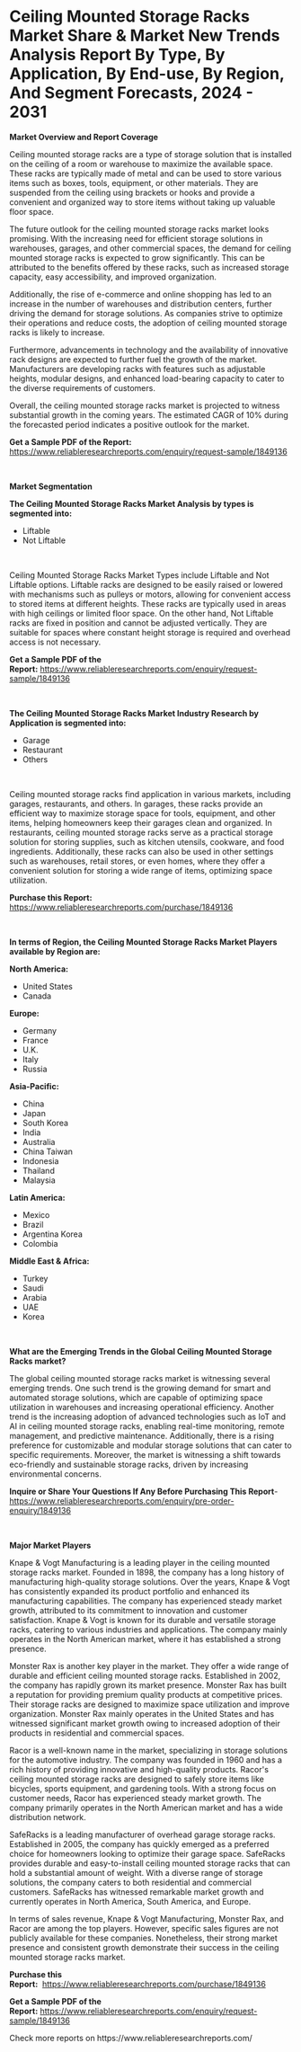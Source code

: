 <p><h1>Ceiling Mounted Storage Racks Market Share & Market New Trends Analysis Report By Type, By Application, By End-use, By Region, And Segment Forecasts, 2024 - 2031</h1></p><p><strong>Market Overview and Report Coverage</strong></p>
<p><p>Ceiling mounted storage racks are a type of storage solution that is installed on the ceiling of a room or warehouse to maximize the available space. These racks are typically made of metal and can be used to store various items such as boxes, tools, equipment, or other materials. They are suspended from the ceiling using brackets or hooks and provide a convenient and organized way to store items without taking up valuable floor space.</p><p>The future outlook for the ceiling mounted storage racks market looks promising. With the increasing need for efficient storage solutions in warehouses, garages, and other commercial spaces, the demand for ceiling mounted storage racks is expected to grow significantly. This can be attributed to the benefits offered by these racks, such as increased storage capacity, easy accessibility, and improved organization.</p><p>Additionally, the rise of e-commerce and online shopping has led to an increase in the number of warehouses and distribution centers, further driving the demand for storage solutions. As companies strive to optimize their operations and reduce costs, the adoption of ceiling mounted storage racks is likely to increase.</p><p>Furthermore, advancements in technology and the availability of innovative rack designs are expected to further fuel the growth of the market. Manufacturers are developing racks with features such as adjustable heights, modular designs, and enhanced load-bearing capacity to cater to the diverse requirements of customers.</p><p>Overall, the ceiling mounted storage racks market is projected to witness substantial growth in the coming years. The estimated CAGR of 10% during the forecasted period indicates a positive outlook for the market.</p></p>
<p><strong>Get a Sample PDF of the Report:</strong> <a href="https://www.reliableresearchreports.com/enquiry/request-sample/1849136">https://www.reliableresearchreports.com/enquiry/request-sample/1849136</a></p>
<p>&nbsp;</p>
<p><strong>Market Segmentation</strong></p>
<p><strong>The Ceiling Mounted Storage Racks Market Analysis by types is segmented into:</strong></p>
<p><ul><li>Liftable</li><li>Not Liftable</li></ul></p>
<p>&nbsp;</p>
<p><p>Ceiling Mounted Storage Racks Market Types include Liftable and Not Liftable options. Liftable racks are designed to be easily raised or lowered with mechanisms such as pulleys or motors, allowing for convenient access to stored items at different heights. These racks are typically used in areas with high ceilings or limited floor space. On the other hand, Not Liftable racks are fixed in position and cannot be adjusted vertically. They are suitable for spaces where constant height storage is required and overhead access is not necessary.</p></p>
<p><strong>Get a Sample PDF of the Report:</strong>&nbsp;<a href="https://www.reliableresearchreports.com/enquiry/request-sample/1849136">https://www.reliableresearchreports.com/enquiry/request-sample/1849136</a></p>
<p>&nbsp;</p>
<p><strong>The Ceiling Mounted Storage Racks Market Industry Research by Application is segmented into:</strong></p>
<p><ul><li>Garage</li><li>Restaurant</li><li>Others</li></ul></p>
<p>&nbsp;</p>
<p><p>Ceiling mounted storage racks find application in various markets, including garages, restaurants, and others. In garages, these racks provide an efficient way to maximize storage space for tools, equipment, and other items, helping homeowners keep their garages clean and organized. In restaurants, ceiling mounted storage racks serve as a practical storage solution for storing supplies, such as kitchen utensils, cookware, and food ingredients. Additionally, these racks can also be used in other settings such as warehouses, retail stores, or even homes, where they offer a convenient solution for storing a wide range of items, optimizing space utilization.</p></p>
<p><strong>Purchase this Report:</strong>&nbsp; <a href="https://www.reliableresearchreports.com/purchase/1849136">https://www.reliableresearchreports.com/purchase/1849136</a></p>
<p>&nbsp;</p>
<p><strong>In terms of Region, the Ceiling Mounted Storage Racks Market Players available by Region are:</strong></p>
<p>
    <p> <strong> North America: </strong>
        <ul>
            <li>United States</li>
            <li>Canada</li>
        </ul>
        </p> 
    <p> <strong> Europe: </strong>
        <ul>
            <li>Germany</li>
            <li>France</li>
            <li>U.K.</li>
            <li>Italy</li>
            <li>Russia</li>
        </ul>
        </p> 
    <p> <strong> Asia-Pacific: </strong>
        <ul>
            <li>China</li>
            <li>Japan</li>
            <li>South Korea</li>
            <li>India</li>
            <li>Australia</li>
            <li>China Taiwan</li>
            <li>Indonesia</li>
            <li>Thailand</li>
            <li>Malaysia</li>
        </ul>
        </p> 
    <p> <strong> Latin America: </strong>
        <ul>
            <li>Mexico</li>
            <li>Brazil</li>
            <li>Argentina Korea</li>
            <li>Colombia</li>
        </ul>
        </p> 
    <p> <strong> Middle East & Africa: </strong>
        <ul>
            <li>Turkey</li>
            <li>Saudi</li>
            <li>Arabia</li>
            <li>UAE</li>
            <li>Korea</li>
        </ul>
    </p>
    </p>
<p>&nbsp;</p>
<p><strong>What are the Emerging Trends in the Global Ceiling Mounted Storage Racks market?</strong></p>
<p><p>The global ceiling mounted storage racks market is witnessing several emerging trends. One such trend is the growing demand for smart and automated storage solutions, which are capable of optimizing space utilization in warehouses and increasing operational efficiency. Another trend is the increasing adoption of advanced technologies such as IoT and AI in ceiling mounted storage racks, enabling real-time monitoring, remote management, and predictive maintenance. Additionally, there is a rising preference for customizable and modular storage solutions that can cater to specific requirements. Moreover, the market is witnessing a shift towards eco-friendly and sustainable storage racks, driven by increasing environmental concerns.</p></p>
<p><strong>Inquire or Share Your Questions If Any Before Purchasing This Report</strong>- <a href="https://www.reliableresearchreports.com/enquiry/pre-order-enquiry/1849136">https://www.reliableresearchreports.com/enquiry/pre-order-enquiry/1849136</a></p>
<p>&nbsp;</p>
<p><strong>Major Market Players</strong></p>
<p><p>Knape & Vogt Manufacturing is a leading player in the ceiling mounted storage racks market. Founded in 1898, the company has a long history of manufacturing high-quality storage solutions. Over the years, Knape & Vogt has consistently expanded its product portfolio and enhanced its manufacturing capabilities. The company has experienced steady market growth, attributed to its commitment to innovation and customer satisfaction. Knape & Vogt is known for its durable and versatile storage racks, catering to various industries and applications. The company mainly operates in the North American market, where it has established a strong presence.</p><p>Monster Rax is another key player in the market. They offer a wide range of durable and efficient ceiling mounted storage racks. Established in 2002, the company has rapidly grown its market presence. Monster Rax has built a reputation for providing premium quality products at competitive prices. Their storage racks are designed to maximize space utilization and improve organization. Monster Rax mainly operates in the United States and has witnessed significant market growth owing to increased adoption of their products in residential and commercial spaces.</p><p>Racor is a well-known name in the market, specializing in storage solutions for the automotive industry. The company was founded in 1960 and has a rich history of providing innovative and high-quality products. Racor's ceiling mounted storage racks are designed to safely store items like bicycles, sports equipment, and gardening tools. With a strong focus on customer needs, Racor has experienced steady market growth. The company primarily operates in the North American market and has a wide distribution network.</p><p>SafeRacks is a leading manufacturer of overhead garage storage racks. Established in 2005, the company has quickly emerged as a preferred choice for homeowners looking to optimize their garage space. SafeRacks provides durable and easy-to-install ceiling mounted storage racks that can hold a substantial amount of weight. With a diverse range of storage solutions, the company caters to both residential and commercial customers. SafeRacks has witnessed remarkable market growth and currently operates in North America, South America, and Europe.</p><p>In terms of sales revenue, Knape & Vogt Manufacturing, Monster Rax, and Racor are among the top players. However, specific sales figures are not publicly available for these companies. Nonetheless, their strong market presence and consistent growth demonstrate their success in the ceiling mounted storage racks market.</p></p>
<p><strong>Purchase this Report:</strong>&nbsp;&nbsp;<a href="https://www.reliableresearchreports.com/purchase/1849136">https://www.reliableresearchreports.com/purchase/1849136</a></p>
<p></p>
<p><strong>Get a Sample PDF of the Report:</strong>&nbsp;<a href="https://www.reliableresearchreports.com/enquiry/request-sample/1849136">https://www.reliableresearchreports.com/enquiry/request-sample/1849136</a></p>
<p>Check more reports on https://www.reliableresearchreports.com/</p>